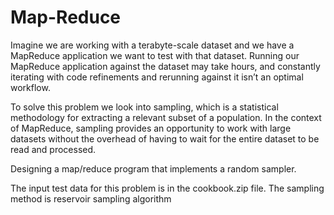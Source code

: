 # Map-Reduce

Imagine we are working with a terabyte-scale dataset and we have a MapReduce
application we want to test with that dataset. Running our MapReduce application against
the dataset may take hours, and constantly iterating with code refinements and rerunning
against it isn’t an optimal workflow.

To solve this problem we look into sampling, which is a statistical methodology for extracting
a relevant subset of a population. In the context of MapReduce, sampling provides an
opportunity to work with large datasets without the overhead of having to wait for the
entire dataset to be read and processed.

Designing a map/reduce program that implements a random sampler.

The input test data for this problem is in the cookbook.zip file.
The sampling method is reservoir sampling algorithm
